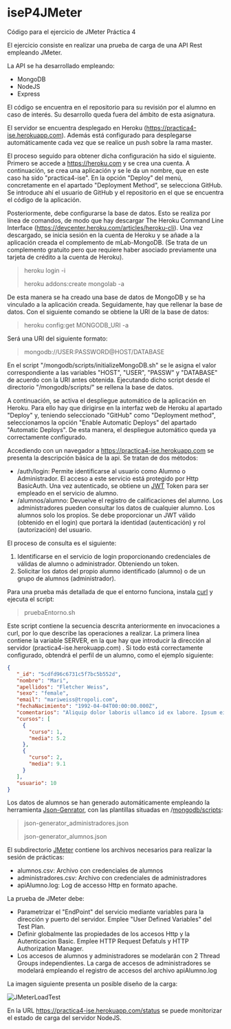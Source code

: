 

# iseP4JMeter
Código para el ejercicio de JMeter Práctica 4

El ejercicio consiste en realizar una prueba de carga de una API Rest empleando JMeter.

La API se ha desarrollado empleando:
* MongoDB
* NodeJS
* Express

El código se encuentra en el repositorio para su revisión por el alumno en caso de interés. Su desarrollo queda fuera del ámbito de esta asignatura.

El servidor se encuentra desplegado en Heroku (https://practica4-ise.herokuapp.com). Además está configurado para desplegarse automáticamente cada vez que se realice un push sobre la rama master.

El proceso seguido para obtener dicha configuración ha sido el siguiente. Primero se accede a https://heroku.com y se crea una cuenta. A continuación, se crea una aplicación y se le da un nombre, que en este caso ha sido "practica4-ise". En la opción "Deploy" del menú, concretamente en el apartado "Deployment Method", se selecciona GitHub. Se introduce ahí el usuario de GitHub y el repositorio en el que se encuentra el código de la aplicación.

Posteriormente, debe configurarse la base de datos. Esto se realiza por línea de comandos, de modo que hay descargar The Heroku Command Line Interface (https://devcenter.heroku.com/articles/heroku-cli). Una vez descargado, se inicia sesión en la cuenta de Heroku y se añade a la aplicación creada el complemento de mLab-MongoDB. (Se trata de un complemento gratuito pero que requiere haber asociado previamente una tarjeta de crédito a la cuenta de Heroku).

> heroku login -i
>
> heroku addons:create mongolab -a <nombre-app>

De esta manera se ha creado una base de datos de MongoDB y se ha vinculado a la aplicación creada. Seguidamente, hay que rellenar la base de datos. Con el siguiente comando se obtiene la URI de la base de datos:

> heroku config:get MONGODB_URI -a <nombre-app>

Será una URI del siguiente formato:

> mongodb://USER:PASSWORD@HOST/DATABASE

En el script "/mongodb/scripts/initializeMongoDB.sh" se le asigna el valor correspondiente a las variables "HOST", "USER", "PASSW" y "DATABASE" de acuerdo con la URI antes obtenida. Ejecutando dicho script desde el directorio "/mongodb/scripts/" se rellena la base de datos.

A continuación, se activa el despliegue automático de la aplicación en Heroku. Para ello hay que dirigirse en la interfaz web de Heroku al apartado "Deploy" y, teniendo seleccionado "GitHub" como "Deployment method", seleccionamos la opción "Enable Automatic Deploys" del apartado "Automatic Deploys". De esta manera, el despliegue automático queda ya correctamente configurado.


Accediendo con un navegador a https://practica4-ise.herokuapp.com se  presenta la descripción básica de la api. Se tratan de dos métodos:
* /auth/login: Permite identificarse al usuario como Alumno o Administrador. El acceso a este servicio está protegido por Http BasicAuth. Una vez autenticado, se obtiene un [JWT](https://jwt.io) Token para ser empleado en el servicio de alumno.
* /alumnos/alumno: Devuelve el registro de calificaciones del alumno. Los administradores pueden consultar los datos de cualquier alumno. Los alumnos solo los propios. Se debe proporcionar un JWT válido (obtenido en el login) que portará la identidad (autenticación) y rol (autorización) del usuario.

El proceso de consulta es el siguiente:
1. Identificarse en el servicio de login proporcionando credenciales de válidas de alumno o administrador. Obteniendo un token.
2. Solicitar los datos del propio alumno identificado (alumno) o de un grupo de alumnos (administrador).

Para una prueba más detallada de que el entorno funciona, instala [curl](https://curl.haxx.se) y ejecuta el script:
> pruebaEntorno.sh

Este script contiene la secuencia descrita anteriormente en invocaciones a curl, por lo que describe las operaciones a realizar. La primera línea contiene la variable SERVER, en la que hay que introducir la dirección al servidor (practica4-ise.herokuapp.com) . Si todo está correctamente configurado, obtendrá el perfil de un alumno, como el ejemplo siguiente:

```json
{
   "_id": "5cdfd96c6731c5f7bc5b552d",
   "nombre": "Mari",
   "apellidos": "Fletcher Weiss",
   "sexo": "female",
   "email": "mariweiss@tropoli.com",
   "fechaNacimiento": "1992-04-04T00:00:00.000Z",
   "comentarios": "Aliquip dolor laboris ullamco id ex labore. Ipsum eiusmod ut aliquip non cillum deserunt sunt commodo anim ad nisi excepteur eu deserunt. Sit sunt proident Lorem irure irure minim adipisicing cillum. Nostrud officia in proident velit velit sit fugiat pariatur quis ad laboris minim dolor elit. Sint velit pariatur commodo sint veniam exercitation. Duis proident minim consequat consectetur sint et tempor labore culpa esse. Exercitation laborum non esse mollit tempor ea dolor minim adipisicing mollit in aliqua.\r\nUllamco adipisicing excepteur commodo sunt nulla quis sunt velit Lorem pariatur sunt ad do incididunt. In eu nostrud ullamco laboris eu minim. Consequat sit et eiusmod officia ex sit minim sit laborum quis laborum labore non. Dolor nulla ut pariatur reprehenderit minim dolore consequat sunt aliquip ipsum esse. Excepteur consequat fugiat elit et nisi dolore aute minim nostrud et.\r\n",
   "cursos": [
     {
       "curso": 1,
       "media": 5.2
     },
     {
       "curso": 2,
       "media": 9.1
     }
   ],
   "usuario": 10
}
```

Los datos de alumnos se han generado automáticamente empleando la herramienta [Json-Genrator](https://www.json-generator.com), con las plantillas situadas en /[mongodb/scripts](https://github.com/davidPalomar-ugr/iseP4JMeter/tree/master/mongodb):

> json-generator_administradores.json
>
> json-generator_alumnos.json

El subdirectorio [JMeter](https://github.com/davidPalomar-ugr/iseP4JMeter/tree/master/jMeter) contiene los archivos necesarios para realizar la sesión de prácticas:
* alumnos.csv: Archivo con credenciales de alumnos
 * administradores.csv: Archivo con credenciales de administradores
 * apiAlumno.log: Log de accesso Http en formato apache.

La prueba de JMeter debe:
* Parametrizar el "EndPoint" del servicio mediante variables para la dirección y puerto del servidor. Emplee "User Defined Variables" del Test Plan.
* Definir globalmente las propiedades de los accesos Http y la Autenticacion Basic. Emplee HTTP Request Defatuls y HTTP Authorization Manager.
* Los accesos de alumnos y administradores se modelarán con 2 Thread Groups independientes. La carga de accesos de administradores se modelará empleando el registro de accesos  del archivo apiAlumno.log

La imagen siguiente presenta un posible diseño de la carga:

![JMeterLoadTest](images/jmeterLoadTest.png)

En la URL https://practica4-ise.herokuapp.com/status se puede monitorizar el estado de carga del servidor NodeJS.
